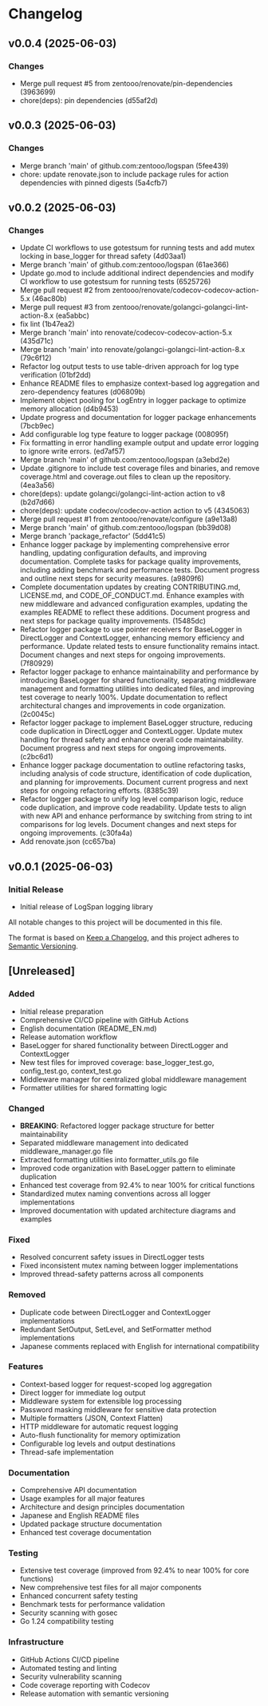 # Changelog
## v0.0.4 (2025-06-03)

### Changes
- Merge pull request #5 from zentooo/renovate/pin-dependencies (3963699)
- chore(deps): pin dependencies (d55af2d)
## v0.0.3 (2025-06-03)

### Changes
- Merge branch 'main' of github.com:zentooo/logspan (5fee439)
- chore: update renovate.json to include package rules for action dependencies with pinned digests (5a4cfb7)
## v0.0.2 (2025-06-03)

### Changes
- Update CI workflows to use gotestsum for running tests and add mutex locking in base_logger for thread safety (4d03aa1)
- Merge branch 'main' of github.com:zentooo/logspan (61ae366)
- Update go.mod to include additional indirect dependencies and modify CI workflow to use gotestsum for running tests (6525726)
- Merge pull request #2 from zentooo/renovate/codecov-codecov-action-5.x (46ac80b)
- Merge pull request #3 from zentooo/renovate/golangci-golangci-lint-action-8.x (ea5abbc)
- fix lint (1b47ea2)
- Merge branch 'main' into renovate/codecov-codecov-action-5.x (435d71c)
- Merge branch 'main' into renovate/golangci-golangci-lint-action-8.x (79c6f12)
- Refactor log output tests to use table-driven approach for log type verification (01bf2dd)
- Enhance README files to emphasize context-based log aggregation and zero-dependency features (d06809b)
- Implement object pooling for LogEntry in logger package to optimize memory allocation (d4b9453)
- Update progress and documentation for logger package enhancements (7bcb9ec)
- Add configurable log type feature to logger package (008095f)
- Fix formatting in error handling example output and update error logging to ignore write errors. (ed7af57)
- Merge branch 'main' of github.com:zentooo/logspan (a3ebd2e)
- Update .gitignore to include test coverage files and binaries, and remove coverage.html and coverage.out files to clean up the repository. (4ea3a56)
- chore(deps): update golangci/golangci-lint-action action to v8 (b2d7d66)
- chore(deps): update codecov/codecov-action action to v5 (4345063)
- Merge pull request #1 from zentooo/renovate/configure (a9e13a8)
- Merge branch 'main' of github.com:zentooo/logspan (bb39d08)
- Merge branch 'package_refactor' (5dd41c5)
- Enhance logger package by implementing comprehensive error handling, updating configuration defaults, and improving documentation. Complete tasks for package quality improvements, including adding benchmark and performance tests. Document progress and outline next steps for security measures. (a9809f6)
- Complete documentation updates by creating CONTRIBUTING.md, LICENSE.md, and CODE_OF_CONDUCT.md. Enhance examples with new middleware and advanced configuration examples, updating the examples README to reflect these additions. Document progress and next steps for package quality improvements. (15485dc)
- Refactor logger package to use pointer receivers for BaseLogger in DirectLogger and ContextLogger, enhancing memory efficiency and performance. Update related tests to ensure functionality remains intact. Document changes and next steps for ongoing improvements. (7f80929)
- Refactor logger package to enhance maintainability and performance by introducing BaseLogger for shared functionality, separating middleware management and formatting utilities into dedicated files, and improving test coverage to nearly 100%. Update documentation to reflect architectural changes and improvements in code organization. (2c0045c)
- Refactor logger package to implement BaseLogger structure, reducing code duplication in DirectLogger and ContextLogger. Update mutex handling for thread safety and enhance overall code maintainability. Document progress and next steps for ongoing improvements. (c2bc6d1)
- Enhance logger package documentation to outline refactoring tasks, including analysis of code structure, identification of code duplication, and planning for improvements. Document current progress and next steps for ongoing refactoring efforts. (8385c39)
- Refactor logger package to unify log level comparison logic, reduce code duplication, and improve code readability. Update tests to align with new API and enhance performance by switching from string to int comparisons for log levels. Document changes and next steps for ongoing improvements. (c30fa4a)
- Add renovate.json (cc657ba)
## v0.0.1 (2025-06-03)

### Initial Release
- Initial release of LogSpan logging library


All notable changes to this project will be documented in this file.

The format is based on [Keep a Changelog](https://keepachangelog.com/en/1.0.0/),
and this project adheres to [Semantic Versioning](https://semver.org/spec/v2.0.0.html).

## [Unreleased]

### Added
- Initial release preparation
- Comprehensive CI/CD pipeline with GitHub Actions
- English documentation (README_EN.md)
- Release automation workflow
- BaseLogger for shared functionality between DirectLogger and ContextLogger
- New test files for improved coverage: base_logger_test.go, config_test.go, context_test.go
- Middleware manager for centralized global middleware management
- Formatter utilities for shared formatting logic

### Changed
- **BREAKING**: Refactored logger package structure for better maintainability
- Separated middleware management into dedicated middleware_manager.go file
- Extracted formatting utilities into formatter_utils.go file
- Improved code organization with BaseLogger pattern to eliminate duplication
- Enhanced test coverage from 92.4% to near 100% for critical functions
- Standardized mutex naming conventions across all logger implementations
- Improved documentation with updated architecture diagrams and examples

### Fixed
- Resolved concurrent safety issues in DirectLogger tests
- Fixed inconsistent mutex naming between logger implementations
- Improved thread-safety patterns across all components

### Removed
- Duplicate code between DirectLogger and ContextLogger implementations
- Redundant SetOutput, SetLevel, and SetFormatter method implementations
- Japanese comments replaced with English for international compatibility

### Features
- Context-based logger for request-scoped log aggregation
- Direct logger for immediate log output
- Middleware system for extensible log processing
- Password masking middleware for sensitive data protection
- Multiple formatters (JSON, Context Flatten)
- HTTP middleware for automatic request logging
- Auto-flush functionality for memory optimization
- Configurable log levels and output destinations
- Thread-safe implementation

### Documentation
- Comprehensive API documentation
- Usage examples for all major features
- Architecture and design principles documentation
- Japanese and English README files
- Updated package structure documentation
- Enhanced test coverage documentation

### Testing
- Extensive test coverage (improved from 92.4% to near 100% for core functions)
- New comprehensive test files for all major components
- Enhanced concurrent safety testing
- Benchmark tests for performance validation
- Security scanning with gosec
- Go 1.24 compatibility testing

### Infrastructure
- GitHub Actions CI/CD pipeline
- Automated testing and linting
- Security vulnerability scanning
- Code coverage reporting with Codecov
- Release automation with semantic versioning